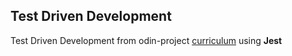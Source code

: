 ## Test Driven Development

Test Driven Development from odin-project [curriculum](https://www.theodinproject.com/lessons/node-path-javascript-testing-practice) using **Jest**
